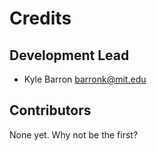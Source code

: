 Credits
=======

Development Lead
----------------

-   Kyle Barron <barronk@mit.edu>

Contributors
------------

None yet. Why not be the first?
